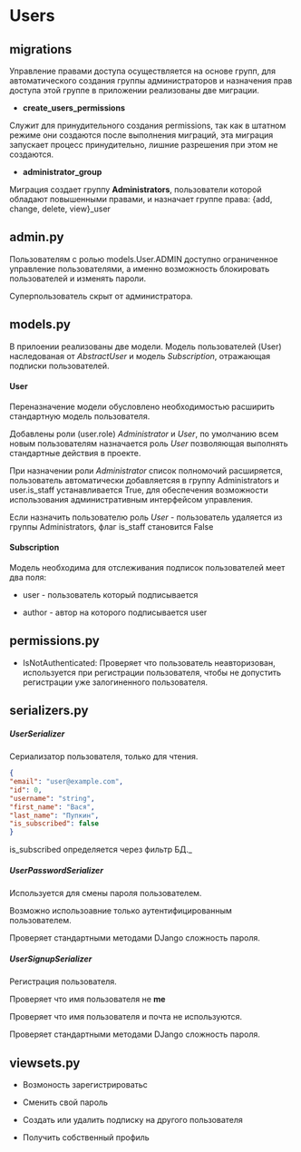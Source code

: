 # Users

## migrations

Управление правами доступа осуществляется на основе групп, для автоматического создания группы администраторов и назначения прав доступа этой группе в приложении реализованы две миграции.

* **create_users_permissions**

Служит для принудительного создания permissions, так как в штатном режиме они создаются после выполнения миграций, эта миграция запускает процесс принудительно, лишние разрешения при этом не создаются.

* **administrator_group**

Миграция создает группу **Administrators**, пользователи которой обладают повышенными правами, и назначает группе права: {add, change, delete, view}_user

## admin.py

Пользователям с ролью models.User.ADMIN доступно ограниченное управление пользователями, а именно возможность блокировать пользователей и изменять пароли.

Суперпользователь скрыт от администратора.

## models.py

В прилоении реализованы две модели. Модель пользователей (User) наследованая от *AbstractUser* и модель *Subscription*, отражающая подписки пользователей.

#### User

Переназначение модели обусловлено необходимостью расширить стандартную модель пользователя.

Добавлены роли (user.role) *Administrator* и *User*, по умолчанию всем новым пользователям назначается роль *User* позволяющая выполнять стандартные действия в проекте.

При назначении роли *Administrator* список полномочий расширяется, пользователь автоматически добавляетсяя в группу Administrators и user.is_staff устанавливается True, для обеспечения возможности использования административным интерфейсом управления.

Если назначить пользователю роль *User* - пользователь удаляется из группы Administrators, флаг is_staff становится False

#### Subscription

Модель необходима для отслеживания подписок пользователей меет два поля:

* user - пользователь который подписывается

* author - автор на которого подписывается user

## permissions.py

* IsNotAuthenticated: Проверяет что пользователь неавторизован, используется при регистрации пользователя, чтобы не допустить регистрации уже залогиненного пользователя.

## serializers.py

##### UserSerializer

Сериализатор пользователя, только для чтения.

```json
{
"email": "user@example.com",
"id": 0,
"username": "string",
"first_name": "Вася",
"last_name": "Пупкин",
"is_subscribed": false
}
```

is_subscribed определяется через фильтр БД._

##### UserPasswordSerializer

Используется для смены пароля пользователем.

Возможно использоавние только аутентифицированным пользователем.

Проверяет стандартными методами DJango сложность пароля.

##### UserSignupSerializer

Регистрация пользователя.

Проверяет что имя пользователя не **me**

Проверяет что имя пользователя и почта не используются.

Проверяет стандартными методами DJango сложность пароля.

## viewsets.py

* Возмоность зарегистрироватьс

* Сменить свой пароль

* Создать или удалить подписку на другого пользователя

* Получить собственный профиль
